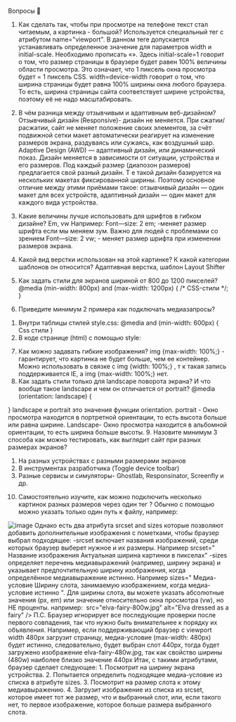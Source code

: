 Вопросы 💎
1.	Как сделать так, чтобы при просмотре на телефоне текст стал читаемым, а картинка - большой?
Используется специальный тег <meta> с атрибутом name="viewport". В данном теге допускается устанавливать определенное значение для параметров width и initial-scale. 
Необходимо прописать «<meta name="viewport" content="width=device-width, initial-scale=1.0">». 
Здесь initial-scale=1 говорит о том, что размер страницы в браузере будет равен 100% величины области просмотра. Это означает, что 1 пиксель окна просмотра будет = 1 пиксель CSS.
width=device-width говорит о том, что ширина страницы будет равна 100% ширины окна любого браузера. То есть, ширина страницы сайта соответствует ширине устройства, поэтому её не надо масштабировать.

2.	В чём разница между отзывчивым и адаптивным веб-дизайном?
Отзывчивый дизайн (Responsive)- дизайн не меняется. При сжатии/ расжатии, сайт не меняет положение своих элементов, за счёт подвижной сетки макет автоматически реагирует на изменение размеров экрана, раздуваясь или сужаясь, как воздушный шар.
Adaptive Design (AWD) — адаптивный дизайн, или динамический показ. Дизайн меняется в зависимости от ситуации, устройства и его размеров. Под каждый размер (диапозон размеров) предлагается свой разный дизайн. Т е такой дизайн базируется на нескольких макетах фиксированной ширины.
Поэтому основное отличие между этими приёмами такое: отзывчивый дизайн — один макет для всех устройств, адаптивный дизайн — один макет для каждого вида устройства.
3.	Какие величины лучше использовать для шрифтов в гибком дизайне?
Em, vw
Например:
Font—size: 2 em; -меняет размер шрифта если мы меняем зум. Важно для людей с проблемами со зрением
Font—size: 2 vw; - меняет размер шрифта при изменении размеров экрана. 

4.	Какой вид верстки использован на этой картинке? К какой категории шаблонов он относится?
Адаптивная верстка, шаблон Layout Shifter
5.	Как задать стили для экранов шириной от 800 до 1200 пикселей?
@media (min-width: 800px) and (max-width: 1200px) { 
/* CSS-стили */; 
}
6.	Приведите минимум 2 примера как подключать медиазапросы?
1)	Внутри таблицы стилей style.css: 
@media  and (min-width: 600px) {
Css стили
    }
2)	В коде странице (html)  с помощью style:
<style> @media (max-width: 600px) { #sidebar {display: none;} } </style>
7.	Как можно задавать гибкие изображения?
img {max-width: 100%;}  - гарантирует, что картинка не будет больше, чем ее контейнер. 
Можно использовать в связке с img {width: 100%;}  , т к такая запись поддерживается IE,  а img {max-width: 100%;}  нет.
8.	Как задать стили только для landscape поворота экрана? И что вообще такое landscape и чем он отличается от portrait?
@media (orientation: landscape) { 
<!-- Тут задать Css стили -->
}
landscape и portrait  это значения функции orientation.
portrait - Окно просмотра находится в портретной ориентации, то есть высота больше или равна ширине.
Landscape- Окно просмотра находится в альбомной ориентации, то есть ширина больше высоты.
9.	Назовите минимум 3 способа как можно тестировать, как выглядит сайт при разных размерах экранов?
1)	На разных устройствах с разными размерами экранов
2)	В инструментах разработчика (Toggle device toolbar)
3)	Разные сервисы и симуляторы- Ghostlab, Responsinator, Screenfly и др. 
10.	Самостоятельно изучите, как можно подключить несколько картинок разных размеров через один тег <img>?
Обычно  с помощью <img> можно указать только один  путь к файлу, например:
<img src="img.jpg" alt="image">
Однако есть два атрибута srcset and sizes которые позволяют добавить дополнительные изображения с пометками, чтобы браузер выбрал подходящее:
-srcset включает названия изображений, среди которых браузер выберет нужное и их размеры. Например srcset=" Название изображения Актуальная ширина картинки в пикселах"
-sizes определяет перечень медиавыражений (например, ширину экрана) и указывает предпочтительную ширину изображения, когда определённое медиавыражение истинно. Например sizes=" Медиа-условие Ширину слота, занимаемую изображением, когда медиа-условие истинно ".  Для ширины слота, вы можете указать абсолютные значения (px, em) или значение относительно окна просмотра (vw), но НЕ проценты. 
    например:
<img 
srcset="
    elva-fairy-320w.jpg 320w,
    elva-fairy-480w.jpg 480w,
    elva-fairy-800w.jpg 800w"
sizes="
    (max-width: 320px) 280px,
    (max-width: 480px) 440px, 
    <!-- 800px" 
    <!-- последнего слота нет медиа-условия — это значение по умолчанию, которое станет актуальным, если ни одно из предыдущих медиа-условий не будет истинно.    -->
src="elva-fairy-800w.jpg" 
alt="Elva dressed as a fairy"
/>
П.С.  Браузер игнорирует все последующие проверки после первого совпадения, так что нужно быть внимательнее к порядку их объявления.
Например, если поддерживающий браузер с viewport width 480px загрузит страницу, медиа-условие (max-width: 480px) будет истинно, следовательно, будет выбран слот 440px, тогда будет загружено изображение elva-fairy-480w.jpg, так как свойство ширины (480w) наиболее близко значение 440px
Итак, с такими атрибутами, браузер сделает следующее:
1.	Посмотрит на ширину экрана устройства.
2.	Попытается определить подходящее медиа-условие из списка в атрибуте sizes.
3.	Посмотрит на размер слота к этому медиавыражению.
4.	Загрузит изображение из списка из srcset, которое имеет тот же размер, что и выбранный слот, или, если такого нет, то первое изображение, которое больше размера выбранного слота.